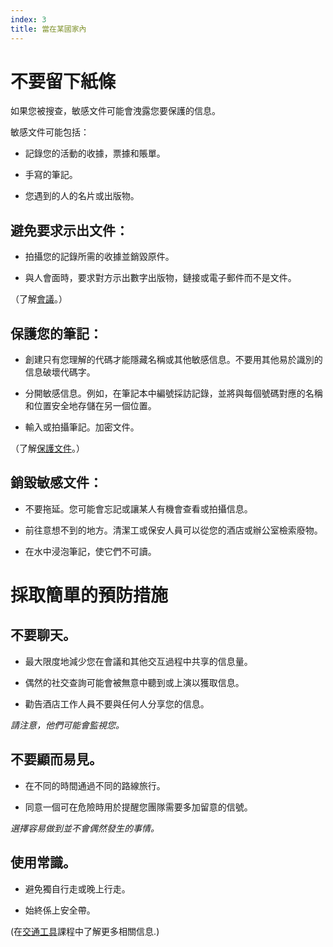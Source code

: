 ```yaml
---
index: 3
title: 當在某國家內
---
```

# 不要留下紙條

如果您被搜查，敏感文件可能會洩露您要保護的信息。

敏感文件可能包括：

*   記錄您的活動的收據，票據和賬單。

*   手寫的筆記。

*   您遇到的人的名片或出版物。

## 避免要求示出文件：

*   拍攝您的記錄所需的收據並銷毀原件。

*   與人會面時，要求對方示出數字出版物，鏈接或電子郵件而不是文件。

（了解[會議](umbrella://work/meetings)。）

## 保護您的筆記：

*   創建只有您理解的代碼才能隱藏名稱或其他敏感信息。不要用其他易於識別的信息破壞代碼字。

*   分開敏感信息。例如，在筆記本中編號採訪記錄，並將與每個號碼對應的名稱和位置安全地存儲在另一個位置。

*   輸入或拍攝筆記。加密文件。

（了解[保護文件](umbrella://information/protecting-files)。）

## 銷毀敏感文件：

*   不要拖延。您可能會忘記或讓某人有機會查看或拍攝信息。

*   前往意想不到的地方。清潔工或保安人員可以從您的酒店或辦公室檢索廢物。

*   在水中浸泡筆記，使它們不可讀。

# 採取簡單的預防措施

## 不要聊天。

*   最大限度地減少您在會議和其他交互過程中共享的信息量。

*   偶然的社交查詢可能會被無意中聽到或上演以獲取信息。

*   勸告酒店工作人員不要與任何人分享您的信息。

*請注意，他們可能會監視您。*

## 不要顯而易見。

*   在不同的時間通過不同的路線旅行。

*   同意一個可在危險時用於提醒您團隊需要多加留意的信號。

*選擇容易做到並不會偶然發生的事情。*

## 使用常識。

*   避免獨自行走或晚上行走。

*   始終係上安全帶。

(在[交通工具](umbrella://travel/vehicles)課程中了解更多相關信息.)